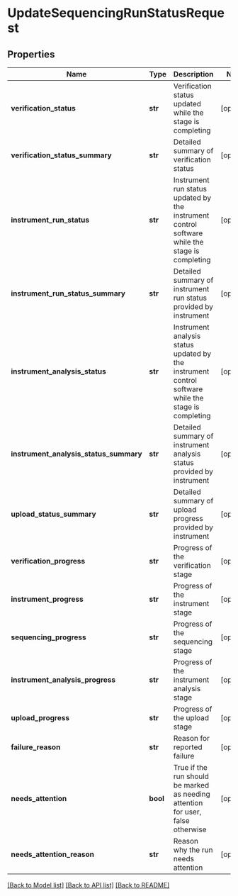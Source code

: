 # UpdateSequencingRunStatusRequest

## Properties
Name | Type | Description | Notes
------------ | ------------- | ------------- | -------------
**verification_status** | **str** | Verification status updated while the stage is completing | [optional] 
**verification_status_summary** | **str** | Detailed summary of verification status | [optional] 
**instrument_run_status** | **str** | Instrument run status updated by the instrument control software while the stage is completing | [optional] 
**instrument_run_status_summary** | **str** | Detailed summary of instrument run status provided by instrument | [optional] 
**instrument_analysis_status** | **str** | Instrument analysis status updated by the instrument control software while the stage is completing | [optional] 
**instrument_analysis_status_summary** | **str** | Detailed summary of instrument analysis status provided by instrument | [optional] 
**upload_status_summary** | **str** | Detailed summary of upload progress provided by instrument | [optional] 
**verification_progress** | **str** | Progress of the verification stage | [optional] 
**instrument_progress** | **str** | Progress of the instrument stage | [optional] 
**sequencing_progress** | **str** | Progress of the sequencing stage | [optional] 
**instrument_analysis_progress** | **str** | Progress of the instrument analysis stage | [optional] 
**upload_progress** | **str** | Progress of the upload stage | [optional] 
**failure_reason** | **str** | Reason for reported failure | [optional] 
**needs_attention** | **bool** | True if the run should be marked as needing attention for user, false otherwise | [optional] 
**needs_attention_reason** | **str** | Reason why the run needs attention | [optional] 

[[Back to Model list]](../README.md#documentation-for-models) [[Back to API list]](../README.md#documentation-for-api-endpoints) [[Back to README]](../README.md)


